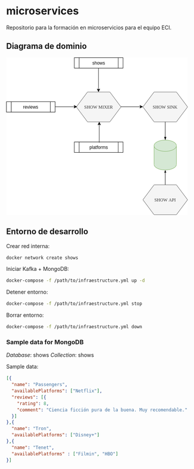 # microservices

Repositorio para la formación en microservicios para el equipo ECI.

## Diagrama de dominio

![Shows domain](domain.png)

## Entorno de desarrollo

Crear red interna:

```bash
docker network create shows
```

Iniciar Kafka + MongoDB:

```bash
docker-compose -f /path/to/infraestructure.yml up -d
```

Detener entorno:

```bash
docker-compose -f /path/to/infraestructure.yml stop
```

Borrar entorno:

```bash
docker-compose -f /path/to/infraestructure.yml down
```

### Sample data for MongoDB

*Database*: shows
*Collection*: shows

Sample data:

```json
[{
  "name": "Passengers",
  "availablePlatforms": ["Netflix"],
  "reviews": [{
    "rating": 8,
    "comment": "Ciencia ficción pura de la buena. Muy recomendable."
  }]
},{
  "name": "Tron",
  "availablePlatforms": ["Disney+"]
},{
  "name": "Tenet",
  "availablePlatforms" : ["Filmin", "HBO"]
}]
```
